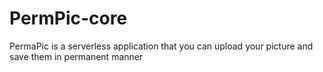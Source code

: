 # PermPic-core
PermaPic is a serverless application that you can upload your picture and save them in permanent manner
